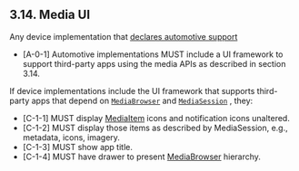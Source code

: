 ## 3.14\. Media UI

Any device implementation that [declares automotive support](https://developer.android.com/reference/android/content/pm/PackageManager.html?#FEATURE_AUTOMOTIVE)

*    [A-0-1] Automotive implementations MUST include a UI framework to support
third-party apps using the media APIs as described in section 3.14.

If device implementations include the UI framework that supports third-party
apps that depend on [`MediaBrowser`](
http://developer.android.com/reference/android/media/browse/MediaBrowser.html)
and [`MediaSession`](
http://developer.android.com/reference/android/media/session/MediaSession.html)
, they:

*    [C-1-1] MUST display [MediaItem](
     http://developer.android.com/reference/android/media/browse/MediaBrowser.MediaItem.html)
     icons and notification icons unaltered.
*    [C-1-2] MUST display those items as described by MediaSession, e.g.,
     metadata, icons, imagery.
*    [C-1-3] MUST show app title.
*    [C-1-4] MUST have drawer to present [MediaBrowser](
     http://developer.android.com/reference/android/media/browse/MediaBrowser.html)
     hierarchy.